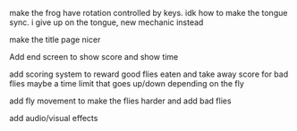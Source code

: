  make the frog have rotation controlled by keys.
 idk how to make the tongue sync.
i give up on the tongue, new mechanic instead


make the title page nicer

Add end screen to show score and show time 

add scoring system to reward good flies eaten and take away score for bad flies
maybe a time limit that goes up/down depending on the fly

add fly movement to make the flies harder and add bad flies

add audio/visual effects
